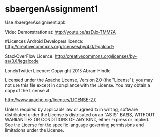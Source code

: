 # sbaergenAssignment1
Use sbaergenAssignment.apk

Video Demonstration at: http://youtu.be/azDJx-TMMZA

#Licences
Android Developers licence:
http://creativecommons.org/licenses/by/4.0/legalcode

StackOverFlow Licence:
http://creativecommons.org/licenses/by-sa/3.0/legalcode

LonelyTwitter Licence:
Copyright 2013 Abram Hindle

Licensed under the Apache License, Version 2.0 (the "License"); you may not use this file except in compliance with the License. You may obtain a copy of the License at

http://www.apache.org/licenses/LICENSE-2.0

Unless required by applicable law or agreed to in writing, software distributed under the License is distributed on an "AS IS" BASIS, WITHOUT WARRANTIES OR CONDITIONS OF ANY KIND, either express or implied. See the License for the specific language governing permissions and limitations under the License.
